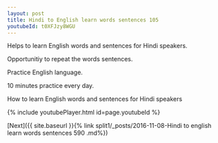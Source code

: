 ```yaml
---
layout: post
title: Hindi to English learn words sentences 105 
youtubeId: t0XFJzy8WGU
---
```

 
 
Helps to learn English words and sentences for Hindi speakers.

Opportunitiy to repeat the words sentences. 

Practice English language. 
 
10 minutes practice every day. 
 
How to learn English words and sentences for Hindi speakers 
 
{% include youtubePlayer.html id=page.youtubeId %}
 
 
[Next]({{ site.baseurl }}{% link  split1/_posts/2016-11-08-Hindi to english learn words sentences 590 .md%})
 
